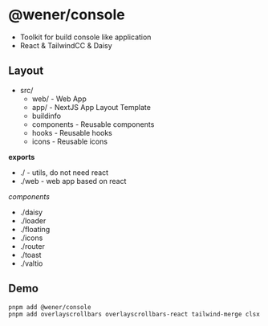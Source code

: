 # @wener/console

- Toolkit for build console like application
- React & TailwindCC & Daisy

## Layout

- src/
  - web/ - Web App
  - app/ - NextJS App Layout Template
  - buildinfo
  - components - Reusable components
  - hooks - Reusable hooks
  - icons - Reusable icons


**exports**

- ./ - utils, do not need react
- ./web - web app based on react

*components*

- ./daisy
- ./loader
- ./floating
- ./icons
- ./router
- ./toast
- ./valtio

## Demo

```bash
pnpm add @wener/console
pnpm add overlayscrollbars overlayscrollbars-react tailwind-merge clsx
```
